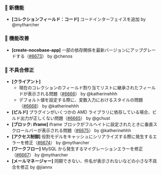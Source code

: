 ### 🎉 新機能

* **[コレクションフィールド：コード]** コードインターフェイスを追加 by @mytharcher

### 🚀 機能改善

* **[create-nocobase-app]** 一部の依存関係を最新バージョンにアップグレードする（[#6673](https://github.com/nocobase/nocobase/pull/6673)） by @chenos

### 🐛 不具合修正

* **[クライアント]**
  * 現在のコレクションのフィールド割り当てリストに継承されたフィールドが表示される問題（[#6666](https://github.com/nocobase/nocobase/pull/6666)） by @katherinehhh
  * デフォルト値を設定する際に、変数入力におけるスタイルの問題（[#6668](https://github.com/nocobase/nocobase/pull/6668)） by @katherinehhh
* **[ビルド]** プラグインがいくつかの AMD ライブラリに依存している場合、ビルド出力が正しくない問題（[#6665](https://github.com/nocobase/nocobase/pull/6665)） by @gchust
* **[ブロック: iframe]** iframe ブロックがフルヘイトに設定されたときに垂直スクロールバーが表示される問題（[#6675](https://github.com/nocobase/nocobase/pull/6675)） by @katherinehhh
* **[アクセス制御]** 役割モデルをキャッシュにシリアライズする際に発生するエラーを修正（[#6674](https://github.com/nocobase/nocobase/pull/6674)） by @mytharcher
* **[ワークフロー]** MySQL から発生するマイグレーションエラーを修正（[#6667](https://github.com/nocobase/nocobase/pull/6667)） by @mytharcher
* **[メールマネージャー]** 同期できない、件名が表示されないなどの小さな不具合を修正 by @jiannx
